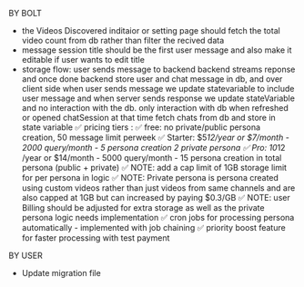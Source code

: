 BY BOLT

- the Videos Discovered inditaior or setting page should fetch the total video count from db rather than filter the recived data
- message session title should be the first user message and also make it editable if user wants to edit title
- storage flow: user sends message to backend backend streams reponse and once done backend store user and chat message in db, and over client side when user sends message we update statevariable to include user message and when server sends response we update stateVariable and no interaction with the db. only interaction with db when refreshed or opened chatSession at that time fetch chats from db and store in state variable
✅ pricing tiers :
  ✅ free: no private/public persona creation, 50 message limit perweek
  ✅ Starter: $5*12/year or $7/month - 2000 query/month - 5 persona creation 2 private persona
  ✅ Pro: 10*12 /year or $14/month - 5000 query/month - 15 persona creation in total persona (public + private)
  ✅ NOTE: add a cap limit of 1GB storage limit for per persona in logic
  ✅ NOTE: Private persona is persona created using custom videos rather than just videos from same channels and are also capped at 1GB but can increased by paying $0.3/GB
  ✅ NOTE: user Billing should be adjusted for extra storage as well as the private persona logic needs implementation
✅ cron jobs for processing persona automatically - implemented with job chaining
✅ priority boost feature for faster processing with test payment

BY USER

- Update migration file
